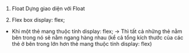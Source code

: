 1. Float
Dựng giao diện với Float

2. Flex box
    display: flex;
- Khi một thẻ mang thuộc tính display: flex;
-> Thì tất cả những thẻ nằm bên trong nó sẽ nằm ngang hàng nhau (kể cả tổng kích thước của các thẻ ở bên trong lớn hơn thẻ mang thuộc tính display: flex)